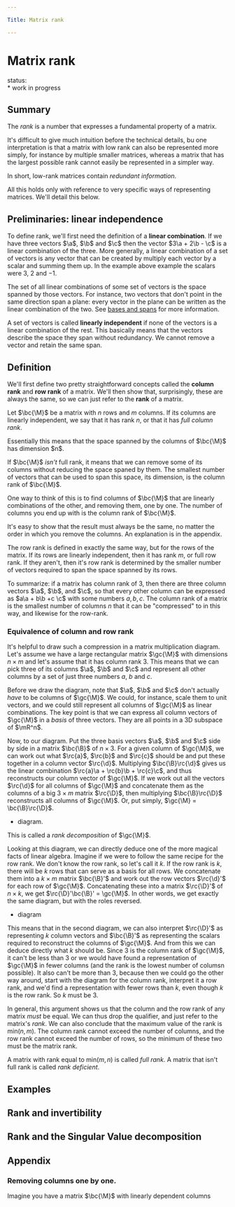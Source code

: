 ```yaml
---

Title: Matrix rank

---
```


# Matrix rank
<div class="prel">status:</div>
* work in progress

## Summary

The *rank* is a number that expresses a fundamental property of a matrix. 

It's difficult to give much intuition before the technical details, bu one interpretation is that a matrix with low rank can also be represented more simply, for instance by multiple smaller matrices, whereas a matrix that has the largest possible rank cannot easily be represented in a simpler way.

In short, low-rank matrices contain _redundant information_.

<aside>All this holds only with reference to very specific ways of representing matrices. We'll detail this below.</aside>

## Preliminaries: linear independence

To define rank, we'll first need the definition of a **linear combination**. If we have three vectors $\a$, $\b$ and $\c$ then the vector $3\a + 2\b - \c$ is a linear combination of the three. More generally, a linear combination of a set of vectors is any vector that can be created by multiply each vector by a scalar and summing them up. In the example above example the scalars were $3$, $2$ and $-1$.

<aside>The set of all linear combinations of some set of vectors is the space spanned by those vectors. For instance, two vectors that don't point in the same direction span a plane: every vector in the plane can be written as the linear combination of the two. See <a href="">bases and spans</a> for more information. 
</aside>

A set of vectors is called **linearly independent** if none of the vectors is a linear combination of the rest. This basically means that the vectors describe the space they span without redundancy. We cannot remove a vector and retain the same span.

## Definition

We'll first define two pretty straightforward concepts called the **column rank** and **row rank** of a matrix. We'll then show that, surprisingly, these are always the same, so we can just refer to the **rank** of a matrix.

Let $\bc{\M}$ be a matrix with $n$ rows and $m$ columns. If its columns are linearly independent, we say that it has rank $n$, or that it has _full column rank_. 

<aside>Essentially this means that the space spanned by the columns of $\bc{\M}$ has dimension $n$.</aside>

If $\bc{\M}$ _isn't_ full rank, it means that we can remove some of its columns without reducing the space spaned by them. The smallest number of vectors that can be used to span this space, its dimension, is the column rank of $\bc{\M}$.

One way to think of this is to find columns of $\bc{\M}$ that are linearly combinations of the other, and removing them, one by one. The number of columns you end up with is the column rank of $\bc{\M}$. 

<aside>It's easy to show that the result must always be the same, no matter the order in which you remove the columns. An explanation is in the appendix.
</aside>

The row rank is defined in exactly the same way, but for the rows of the matrix. If its rows are linearly independent, then it has rank $m$, or full row rank. If they aren't, then it's row rank is determined by the smaller number of vectors required to span the space spanned by its rows.

To summarize: if a matrix has column rank of $3$, then there are three column vectors $\a$, $\b$, and $\c$, so that every other column can be expressed as $a\a + b\b +c \c$ with some numbers $a, b, c$. The column rank of a matrix is the smallest number of columns $n$ that it can be "compressed" to in this way, and likewise for the row-rank.

### Equivalence of column and row rank

It's helpful to draw such a compression in a matrix multiplication diagram. Let's assume we have a large rectangular matrix $\gc{\M}$ with dimensions $n \times m$ and let's assume that it has column rank $3$. This means that we can pick three of its columns $\a$, $\b$ and $\c$ and represent all other columns by a set of just three numbers $a$, $b$ and $c$. 

Before we draw the diagram, note that $\a$, $\b$ and $\c$ don't actually _have_ to be columns of $\gc{\M}$. We could, for instance, scale them to unit vectors, and we could still represent all columns of $\gc{\M}$ as linear combinations. The key point is that we can express all column vectors of $\gc{\M}$ in a _basis_ of three vectors. They are all points in a 3D subspace of $\mR^n$.

Now, to our diagram. Put the three basis vectors $\a$, $\b$ and $\c$ side by side in a matrix $\bc{\B}$ of $n \times 3$. For a given column of $\gc{\M}$, we can work out what $\rc{a}$, $\rc{b}$ and $\rc{c}$ should be and put these together in a column vector $\rc{\d}$. Multiplying $\bc{\B}\rc{\d}$ gives us the linear combination $\rc{a}\a + \rc{b}\b + \rc{c}\c$, and thus reconstructs our column vector of $\gc{\M}$. If we work out all the vectors $\rc{\d}$ for all columns of $\gc{\M}$ and concatenate them as the columns of a big $3 \times m$ matrix $\rc{\D}$, then multiplying $\bc{\B}\rc{\D}$ reconstructs all columns of $\gc{\M}$. Or, put simply, $\gc{\M} = \bc{\B}\rc{\D}$.

- diagram.

<aside>This is called a <em>rank decomposition</em> of $\gc{\M}$.</aside>

Looking at this diagram, we can directly deduce one of the more magical facts of linear algebra. Imagine if we were to follow the same recipe for the row rank. We don't know the row rank, so let's call it $k$. If the row rank is $k$, there will be $k$ rows that can serve as a basis for all rows. We concatenate them into a $k \times m$ matrix $\bc{\B}'$ and work out the row vectors $\rc{\d}'$ for each row of $\gc{\M}$. Concatenating these into a matrix $\rc{\D}'$ of $n \times k$, we get $\rc{\D}'\bc{\B}' = \gc{\M}$. In other words, we get exactly the same diagram, but with the roles reversed. 

- diagram

This means that in the second diagram, we can also interpret $\rc{\D}'$ as representing $k$ column vectors and $\bc{\B}'$ as representing the scalars required to reconstruct the columns of $\gc{\M}$. And from this we can deduce directly what $k$ should be. Since $3$ is the column rank of $\gc{\M}$, it can't be less than $3$ or we would have found a representation of $\gc{\M}$ in fewer columns (and the rank is the lowest number of columsn possible). It also can't be more than $3$, because then we could go the other way around, start with the diagram for the column rank, interpret it a row rank, and we'd find a representation with fewer rows than $k$, even though $k$ is the row rank. So $k$ must be $3$.

In general, this argument shows us that the column and the row rank of any matrix _must_ be equal. We can thus drop the qualifier, and just refer to the matrix's _rank_. We can also conclude that the maximum value of the rank is $\text{min}(n, m)$. The column rank cannot exceed the number of columns, and the row rank cannot exceed the number of rows, so the minimum of these two must be the matrix rank. 

A matrix with rank equal to $\text{min}(m, n)$ is called _full rank_. A matrix that isn't full rank is called _rank deficient_.

## Examples

## Rank and invertibility

## Rank and the Singular Value decomposition

## Appendix

### Removing columns one by one.

Imagine you have a matrix $\bc{\M}$ with linearly dependent columns
